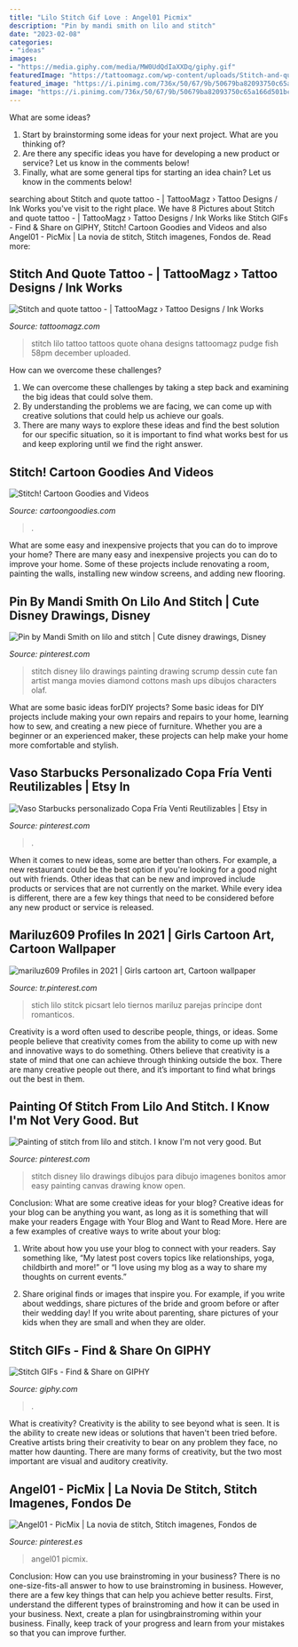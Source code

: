 ```yaml
---
title: "Lilo Stitch Gif Love : Angel01 Picmix"
description: "Pin by mandi smith on lilo and stitch"
date: "2023-02-08"
categories:
- "ideas"
images:
- "https://media.giphy.com/media/MW0UdQdIaXXDq/giphy.gif"
featuredImage: "https://tattoomagz.com/wp-content/uploads/Stitch-and-quote-tattoo.jpg"
featured_image: "https://i.pinimg.com/736x/50/67/9b/50679ba82093750c65a166d501bc54de.jpg"
image: "https://i.pinimg.com/736x/50/67/9b/50679ba82093750c65a166d501bc54de.jpg"
---
```



What are some ideas?
1. Start by brainstorming some ideas for your next project. What are you thinking of?
2. Are there any specific ideas you have for developing a new product or service? Let us know in the comments below!
3. Finally, what are some general tips for starting an idea chain? Let us know in the comments below!

	

		
searching about Stitch and quote tattoo - | TattooMagz › Tattoo Designs / Ink Works you've visit to the right place. We have 8 Pictures about Stitch and quote tattoo - | TattooMagz › Tattoo Designs / Ink Works like Stitch GIFs - Find &amp; Share on GIPHY, Stitch! Cartoon Goodies and Videos and also Angel01 - PicMix | La novia de stitch, Stitch imagenes, Fondos de. Read more:
		
    
## Stitch And Quote Tattoo - | TattooMagz › Tattoo Designs / Ink Works

<img loading=lazy src="https://tattoomagz.com/wp-content/uploads/Stitch-and-quote-tattoo.jpg" onerror="this.onerror=null;this.src='https://tse4.mm.bing.net/th?id=OIP.2XerAmqM0pb9L1_rIoJ6mgHaHa&amp;pid=15.1';" alt="Stitch and quote tattoo - | TattooMagz › Tattoo Designs / Ink Works">

_Source: tattoomagz.com_

>stitch lilo tattoo tattoos quote ohana designs tattoomagz pudge fish 58pm december uploaded. 

	

How can we overcome these challenges?
1. We can overcome these challenges by taking a step back and examining the big ideas that could solve them.
2. By understanding the problems we are facing, we can come up with creative solutions that could help us achieve our goals.
3. There are many ways to explore these ideas and find the best solution for our specific situation, so it is important to find what works best for us and keep exploring until we find the right answer.

    
## Stitch! Cartoon Goodies And Videos

<img loading=lazy src="https://img.cartoongoodies.com/wp-content/uploads/2020/10/Stitch-Ears-Up-761x1024.png" onerror="this.onerror=null;this.src='https://tse2.mm.bing.net/th?id=OIP.PumbTLtxlBacqVS4g750-AHaJ9&amp;pid=15.1';" alt="Stitch! Cartoon Goodies and Videos">

_Source: cartoongoodies.com_

>. 

	

What are some easy and inexpensive projects that you can do to improve your home?
There are many easy and inexpensive projects you can do to improve your home. Some of these projects include renovating a room, painting the walls, installing new window screens, and adding new flooring.

    
## Pin By Mandi Smith On Lilo And Stitch | Cute Disney Drawings, Disney

<img loading=lazy src="https://i.pinimg.com/736x/f4/29/42/f429429f294c2eeaa6f55ff90ce706a7--disney-stitch-lilo-and-stitch.jpg" onerror="this.onerror=null;this.src='https://tse2.mm.bing.net/th?id=OIP.w-02tHWl8VcGKaNRFRfgdAHaHa&amp;pid=15.1';" alt="Pin by Mandi Smith on lilo and stitch | Cute disney drawings, Disney">

_Source: pinterest.com_

>stitch disney lilo drawings painting drawing scrump dessin cute fan artist manga movies diamond cottons mash ups dibujos characters olaf. 

	

What are some basic ideas forDIY projects?
Some basic ideas for DIY projects include making your own repairs and repairs to your home, learning how to sew, and creating a new piece of furniture. Whether you are a beginner or an experienced maker, these projects can help make your home more comfortable and stylish.

    
## Vaso Starbucks Personalizado Copa Fría Venti Reutilizables | Etsy In

<img loading=lazy src="https://i.pinimg.com/736x/cc/3b/b9/cc3bb9544921eef39087fa0e24ef6c73.jpg" onerror="this.onerror=null;this.src='https://tse4.mm.bing.net/th?id=OIP.hcndBICdU6a3E0hkpP2gnQHaJ3&amp;pid=15.1';" alt="Vaso Starbucks personalizado Copa Fría Venti Reutilizables | Etsy in">

_Source: pinterest.com_

>. 

	

When it comes to new ideas, some are better than others. For example, a new restaurant could be the best option if you're looking for a good night out with friends. Other ideas that can be new and improved include products or services that are not currently on the market. While every idea is different, there are a few key things that need to be considered before any new product or service is released.

    
## Mariluz609 Profiles In 2021 | Girls Cartoon Art, Cartoon Wallpaper

<img loading=lazy src="https://i.pinimg.com/736x/6c/36/df/6c36dff85122666846561fb10cc55598.jpg" onerror="this.onerror=null;this.src='https://tse4.mm.bing.net/th?id=OIP.LFui_FLvgiPmFmPWx3sGoQHaHa&amp;pid=15.1';" alt="mariluz609 Profiles in 2021 | Girls cartoon art, Cartoon wallpaper">

_Source: tr.pinterest.com_

>stich lilo stitck picsart lelo tiernos mariluz parejas príncipe dont romanticos. 

	

Creativity is a word often used to describe people, things, or ideas. Some people believe that creativity comes from the ability to come up with new and innovative ways to do something. Others believe that creativity is a state of mind that one can achieve through thinking outside the box. There are many creative people out there, and it’s important to find what brings out the best in them.

    
## Painting Of Stitch From Lilo And Stitch. I Know I&#039;m Not Very Good. But

<img loading=lazy src="https://i.pinimg.com/736x/15/4c/4b/154c4bb6140b31f1a2f830bc9fc3feb5--stitches.jpg" onerror="this.onerror=null;this.src='https://tse2.mm.bing.net/th?id=OIP.CSYBPhEnYd3c1oXKQfuFxwHaJ5&amp;pid=15.1';" alt="Painting of stitch from lilo and stitch. I know I&#039;m not very good. But">

_Source: pinterest.com_

>stitch disney lilo drawings dibujos para dibujo imagenes bonitos amor easy painting canvas drawing know open. 

	

Conclusion: What are some creative ideas for your blog?
Creative ideas for your blog can be anything you want, as long as it is something that will make your readers Engage with Your Blog and Want to Read More. Here are a few examples of creative ways to write about your blog:
1. Write about how you use your blog to connect with your readers. Say something like, “My latest post covers topics like relationships, yoga, childbirth and more!” or “I love using my blog as a way to share my thoughts on current events.”

2. Share original finds or images that inspire you. For example, if you write about weddings, share pictures of the bride and groom before or after their wedding day! If you write about parenting, share pictures of your kids when they are small and when they are older.


    
## Stitch GIFs - Find &amp; Share On GIPHY

<img loading=lazy src="https://media.giphy.com/media/MW0UdQdIaXXDq/giphy.gif" onerror="this.onerror=null;this.src='https://tse2.mm.bing.net/th?id=OIP.rxjrnFFFymz5ZW5Ex_H9QwHaDH&amp;pid=15.1';" alt="Stitch GIFs - Find &amp; Share on GIPHY">

_Source: giphy.com_

>. 

	

What is creativity?
Creativity is the ability to see beyond what is seen. It is the ability to create new ideas or solutions that haven't been tried before. Creative artists bring their creativity to bear on any problem they face, no matter how daunting. There are many forms of creativity, but the two most important are visual and auditory creativity.

    
## Angel01 - PicMix | La Novia De Stitch, Stitch Imagenes, Fondos De

<img loading=lazy src="https://i.pinimg.com/736x/50/67/9b/50679ba82093750c65a166d501bc54de.jpg" onerror="this.onerror=null;this.src='https://tse4.mm.bing.net/th?id=OIP.vaqHcLlzUIN2NU3N1kCHjQHaHa&amp;pid=15.1';" alt="Angel01 - PicMix | La novia de stitch, Stitch imagenes, Fondos de">

_Source: pinterest.es_

>angel01 picmix. 

	

Conclusion: How can you use brainstroming in your business?
There is no one-size-fits-all answer to how to use brainstroming in business. However, there are a few key things that can help you achieve better results. First, understand the different types of brainstroming and how it can be used in your business. Next, create a plan for usingbrainstroming within your business. Finally, keep track of your progress and learn from your mistakes so that you can improve further.

